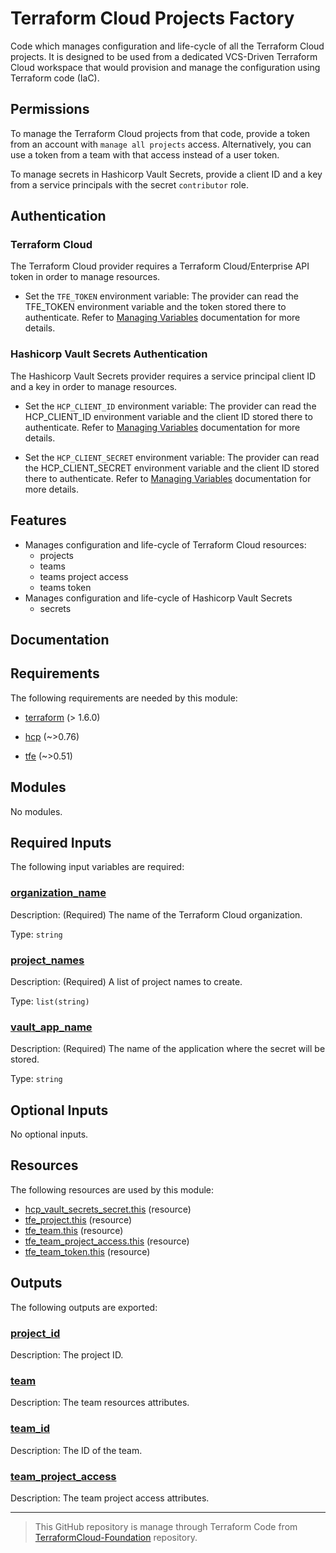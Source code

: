 <!-- BEGIN_TF_DOCS -->
# Terraform Cloud Projects Factory

Code which manages configuration and life-cycle of all the Terraform Cloud
projects. It is designed to be used from a dedicated VCS-Driven Terraform Cloud
workspace that would provision and manage the configuration using Terraform code
(IaC).

## Permissions

To manage the Terraform Cloud projects from that code, provide a token
from an account with `manage all projects` access. Alternatively, you can use a
token from a team with that access instead of a user token.

To manage secrets in Hashicorp Vault Secrets, provide a client ID and a key
from a service principals with the secret `contributor` role.

## Authentication

### Terraform Cloud

The Terraform Cloud provider requires a Terraform Cloud/Enterprise API token in
order to manage resources.

* Set the `TFE_TOKEN` environment variable: The provider can read the TFE\_TOKEN environment variable and the token stored there
to authenticate. Refer to [Managing Variables](https://developer.hashicorp.com/terraform/cloud-docs/workspaces/variables/managing-variables) documentation for more details.

### Hashicorp Vault Secrets Authentication

The Hashicorp Vault Secrets provider requires a service principal client ID and
a key in order to manage resources.

* Set the `HCP_CLIENT_ID` environment variable: The provider can read the HCP\_CLIENT\_ID
environment variable and the client ID stored there to authenticate. Refer to
[Managing Variables](https://developer.hashicorp.com/terraform/cloud-docs/workspaces/variables/managing-variables) documentation for more details.

* Set the `HCP_CLIENT_SECRET` environment variable: The provider can read the HCP\_CLIENT\_SECRET
environment variable and the client ID stored there to authenticate. Refer to
[Managing Variables](https://developer.hashicorp.com/terraform/cloud-docs/workspaces/variables/managing-variables) documentation for more details.

## Features

* Manages configuration and life-cycle of Terraform Cloud resources:
  * projects
  * teams
  * teams project access
  * teams token
* Manages configuration and life-cycle of Hashicorp Vault Secrets
  * secrets

## Documentation

## Requirements

The following requirements are needed by this module:

- <a name="requirement_terraform"></a> [terraform](#requirement\_terraform) (> 1.6.0)

- <a name="requirement_hcp"></a> [hcp](#requirement\_hcp) (~>0.76)

- <a name="requirement_tfe"></a> [tfe](#requirement\_tfe) (~>0.51)

## Modules

No modules.

## Required Inputs

The following input variables are required:

### <a name="input_organization_name"></a> [organization\_name](#input\_organization\_name)

Description: (Required) The name of the Terraform Cloud organization.

Type: `string`

### <a name="input_project_names"></a> [project\_names](#input\_project\_names)

Description: (Required) A list of project names to create.

Type: `list(string)`

### <a name="input_vault_app_name"></a> [vault\_app\_name](#input\_vault\_app\_name)

Description: (Required) The name of the application where the secret will be stored.

Type: `string`

## Optional Inputs

No optional inputs.

## Resources

The following resources are used by this module:

- [hcp_vault_secrets_secret.this](https://registry.terraform.io/providers/hashicorp/hcp/latest/docs/resources/vault_secrets_secret) (resource)
- [tfe_project.this](https://registry.terraform.io/providers/hashicorp/tfe/latest/docs/resources/project) (resource)
- [tfe_team.this](https://registry.terraform.io/providers/hashicorp/tfe/latest/docs/resources/team) (resource)
- [tfe_team_project_access.this](https://registry.terraform.io/providers/hashicorp/tfe/latest/docs/resources/team_project_access) (resource)
- [tfe_team_token.this](https://registry.terraform.io/providers/hashicorp/tfe/latest/docs/resources/team_token) (resource)

## Outputs

The following outputs are exported:

### <a name="output_project_id"></a> [project\_id](#output\_project\_id)

Description: The project ID.

### <a name="output_team"></a> [team](#output\_team)

Description: The team resources attributes.

### <a name="output_team_id"></a> [team\_id](#output\_team\_id)

Description: The ID of the team.

### <a name="output_team_project_access"></a> [team\_project\_access](#output\_team\_project\_access)

Description: The team project access attributes.

<!-- markdownlint-disable first-line-h1 -->
------
>This GitHub repository is manage through Terraform Code from [TerraformCloud-Foundation](https://github.com/ConseilsTI/TerraformCloud-Foundation) repository.
<!-- END_TF_DOCS -->